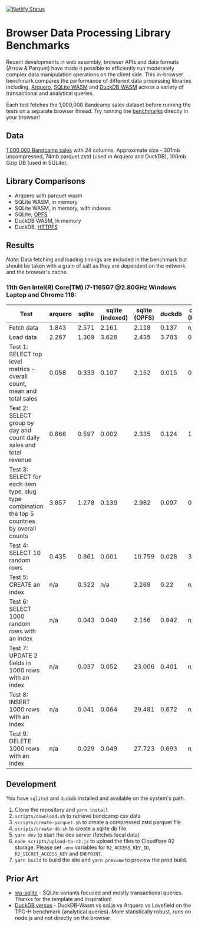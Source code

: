 [![Netlify Status](https://api.netlify.com/api/v1/badges/120f54e3-0785-4c28-a3c8-7b1c24ae8572/deploy-status)](https://app.netlify.com/sites/browser-data-benchmarks/deploys)

# Browser Data Processing Library Benchmarks

Recent developments in web assembly, browser APIs and data formats (Arrow & Parquet) have made it possible to efficiently run moderately complex data manipulation operations on the client side. This in-browser benchmark compares the performance of different data processing libraries including, [Arquero], [SQLite WASM] and [DuckDB WASM] across a variety of transactional and analytical queries.

Each test fetches the 1,000,000 Bandcamp sales dataset before running the tests on a separate browser thread. Try running the [benchmarks] directly in your browser!

## Data

[1,000,000 Bandcamp sales] with 24 columns. Approximate size - 301mb uncompressed, 74mb parquet zstd (used in Arquero and DuckDB), 100mb Gzip DB (used in SQLite).

## Library Comparisons

- Arquero with parquet wasm
- SQLite WASM, in memory
- SQLite WASM, in memory, with indexes
- SQLite, [OPFS]
- DuckDB WASM, in memory
- DuckDB, [HTTPFS]

## Results

_Note_: Data fetching and loading timings are included in the benchmark but should be taken with a grain of salt as they are dependent on the network and the browser's cache.

### 11th Gen Intel(R) Core(TM) i7-1165G7 @2.80GHz Windows Laptop and Chrome 116:

| Test                                                                                           | arquero | sqlite | sqlite (indexed) | sqlite (OPFS) | duckdb | duckdb (HttpFS) |
| ---------------------------------------------------------------------------------------------- | ------- | ------ | ---------------- | ------------- | ------ | --------------- |
| Fetch data                                                                                     | 1.843   | 2.571  | 2.161            | 2.118         | 0.137  | n/a             |
| Load data                                                                                      | 2.267   | 1.309  | 3.628            | 2.435         | 3.783  | 0.205           |
| Test 1: SELECT top level metrics - overall count, mean and total sales                         | 0.058   | 0.333  | 0.107            | 2.152         | 0.015  | 0.607           |
| Test 2: SELECT group by day and count daily sales and total revenue                            | 0.866   | 0.597  | 0.002            | 2.335         | 0.124  | 1.039           |
| Test 3: SELECT for each item type, slug type combination the top 5 countries by overall counts | 3.857   | 1.278  | 0.139            | 2.982         | 0.097  | 0.951           |
| Test 4: SELECT 10 random rows                                                                  | 0.435   | 0.861  | 0.001            | 10.759        | 0.028  | 3.95            |
| Test 5: CREATE an index                                                                        | n/a     | 0.522  | n/a              | 2.269         | 0.22   | n/a             |
| Test 6: SELECT 1000 random rows with an index                                                  | n/a     | 0.043  | 0.049            | 2.156         | 0.942  | n/a             |
| Test 7: UPDATE 2 fields in 1000 rows with an index                                             | n/a     | 0.037  | 0.052            | 23.006        | 0.401  | n/a             |
| Test 8: INSERT 1000 rows with an index                                                         | n/a     | 0.041  | 0.064            | 29.481        | 0.672  | n/a             |
| Test 9: DELETE 1000 rows with an index                                                         | n/a     | 0.029  | 0.049            | 27.723        | 0.693  | n/a             |

## Development

You have `sqlite3` and `duckdb` installed and available on the system's path.

1. Clone the repository and `yarn install`
2. `scripts/download.sh` to retrieve bandcamp csv data
3. `scripts/create-parquet.sh` to create a compressed zstd parquet file
4. `scripts/create-db.sh` to create a sqlite db file
5. `yarn dev` to start the dev server (fetches local data)
6. `node scripts/upload-to-r2.js` to upload the files to Cloudflare R2 storage. Please set `.env` variables for `R2_ACCESS_KEY_ID`, `R2_SECRET_ACCESS_KEY` and `ENDPOINT`.
7. `yarn build` to build the site and `yarn preview` to preview the prod build.

## Prior Art

- [wa-sqlite](https://rhashimoto.github.io/wa-sqlite/demo/benchmarks.html) - SQLite variants focused and mostly transactional queries. Thanks for the template and inspiration!
- [DuckDB versus](https://shell.duckdb.org/versus) - DuckDB-Wasm vs sql.js vs Arquero vs Lovefield on the TPC-H benchmark (analytical queries). More statistically robust, runs on node.js and not directly on the browser.

[Arquero]: https://github.com/uwdata/arquero
[SQLite WASM]: https://sqlite.org/wasm/doc/trunk/index.md
[DuckDB WASM]: https://github.com/duckdb/duckdb-wasm
[benchmarks]: https://browser-data-benchmarks.netlify.app/
[1,000,000 Bandcamp sales]: https://components.one/datasets/bandcamp-sales
[OPFS]: https://web.dev/origin-private-file-system/
[HTTPFS]: https://duckdb.org/docs/extensions/httpfs.html
